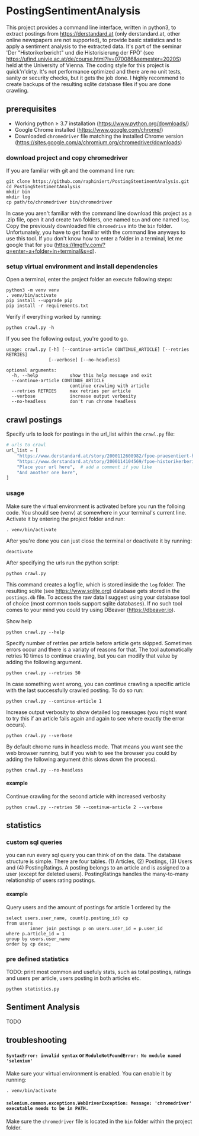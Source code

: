 # PostingSentimentAnalysis

This project provides a command line interface, written in python3, to extract postings from https://derstandard.at (only derstandard.at, other online newspapers are not supported), to provide basic statistics and to apply a sentiment analysis to the extracted data.
It's part of the seminar 'Der "Historikerbericht" und die Historisierung der FPÖ' (see https://ufind.univie.ac.at/de/course.html?lv=070086&semester=2020S) held at the University of Vienna. 
The coding style for this project is quick'n'dirty.
It's not performance optimized and there are no unit tests, sanity or security checks, but it gets the job done.
I highly recommend to create backups of the resulting sqlite database files if you are done crawling. 

## prerequisites

* Working python ≥ 3.7 installation (https://www.python.org/downloads/)
* Google Chrome installed (https://www.google.com/chrome/)
* Downloaded `chromedriver` file matching the installed Chrome version (https://sites.google.com/a/chromium.org/chromedriver/downloads)

### download project and copy chromedriver
If you are familiar with git and the command line run:
```shell script
git clone https://github.com/raphiniert/PostingStentimentAnalysis.git
cd PostingStentimentAnalysis
mkdir bin
mkdir log
cp path/to/chromedriver bin/chromedriver
```

In case you aren't familiar with the command line download this project as a .zip file,
open it and create two folders, one named `bin` and one named `log`.
Copy the previously downloaded file `chromedrive` into the `bin` folder.
Unfortunately, you have to get familiar with the command line anyways to use this tool.
If you don't know how to enter a folder in a terminal, let me google that for you (https://lmgtfy.com/?q=enter+a+folder+in+terminal&s=d).

### setup virtual environment and install dependencies

Open a terminal, enter the project folder an execute following steps:

```shell script
python3 -m venv venv
. venv/bin/activate
pip install --upgrade pip
pip install -r requirements.txt
```

Verify if everything worked by running:

```shell script
python crawl.py -h
```

If you see the following output, you're good to go.

```shell script
usage: crawl.py [-h] [--continue-article CONTINUE_ARTICLE] [--retries RETRIES]
                [--verbose] [--no-headless]

optional arguments:
  -h, --help            show this help message and exit
  --continue-article CONTINUE_ARTICLE
                        continue crawling with article
  --retries RETRIES     max retries per article
  --verbose             increase output verbosity
  --no-headless         don't run chrome headless
```

## crawl postings
Specify urls to look for postings in the url_list within the `crawl.py` file:
```python
# urls to crawl
url_list = [
    "https://www.derstandard.at/story/2000112608982/fpoe-praesentiert-historikerbericht",
    "https://www.derstandard.at/story/2000114104569/fpoe-historikerberichtexperten-bewerten-blaues-papier",
    "Place your url here",  # add a comment if you like
    "And another one here",
]
```

### usage

Make sure the virtual environment is activated before you run the folloing code.
You should see (venv) at somewhere in your terminal's current line.
Activate it by entering the project folder and run:
```shell script
. venv/bin/activate
```

After you're done you can just close the terminal or deactivate it by running:
```shell script
deactivate
```

After specifying the urls run the python script:
```shell script
python crawl.py
```

This command creates a logfile, which is stored inside the `log` folder.
The resulting sqlite (see https://www.sqlite.org) database gets stored in the `postings.db` file.
To access the raw data I suggest using your database tool of choice (most common tools support sqlite databases).
If no such tool comes to your mind you could try using DBeaver (https://dbeaver.io).

Show help
```shell script
python crawl.py --help
```

Specify number of retries per article before article gets skipped.
Sometimes errors occur and there is a variaty of reasons for that.
The tool automatically retries 10 times to continue crawling, but you can modify that value by adding the following argument. 
```shell script
python crawl.py --retries 50
```

In case something went wrong, you can continue crawling a specific article with the last successfully crawled posting.
To do so run:
```shell script
python crawl.py --continue-article 1
```

Increase output verbosity to show detailed log messages (you might want to try this if an article fails again and again to see where exactly the error occurs).
```shell script
python crawl.py --verbose
```

By default chrome runs in headless mode.
That means you want see the web browser running, but if you wish to see the browser you could by adding the following argument (this slows down the process).
```shell script
python crawl.py --no-headless
```

#### example
Continue crawling for the second article with increased verbosity
```shell script
python crawl.py --retries 50 --continue-article 2 --verbose
```

## statistics

### custom sql queries
you can run every sql query you can think of on the data.
The database structure is simple.
There are four tables. (1) Articles, (2) Postings, (3) Users and (4) PostingRatings.
A posting belongs to an article and is assigned to a user (except for deleted users).
PostingRatings handles the many-to-many relationship of users rating postings.

#### example
Query users and the amount of postings for article 1 ordered by the 
```sqlite
select users.user_name, count(p.posting_id) cp
from users
         inner join postings p on users.user_id = p.user_id
where p.article_id = 1
group by users.user_name
order by cp desc;
```

### pre defined statistics

TODO: print most common and usefuly stats, such as total postings, ratings and users per article, users posting in both articles etc.
```shell script
python statistics.py
```

## Sentiment Analysis

TODO

## troubleshooting

#### `SyntaxError: invalid syntax` or `ModuleNotFoundError: No module named 'selenium'`
Make sure your virtual environment is enabled.
You can enable it by running:
```shell script
. venv/bin/activate
```

#### `selenium.common.exceptions.WebDriverException: Message: 'chromedriver' executable needs to be in PATH.`
Make sure the `chromedriver` file is located in the `bin` folder within the project folder.
